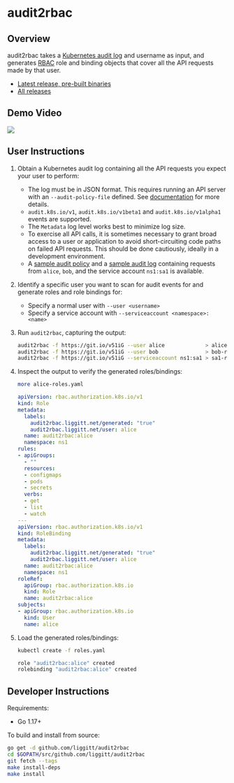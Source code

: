 # audit2rbac

## Overview

audit2rbac takes a [Kubernetes audit log](https://kubernetes.io/docs/tasks/debug-application-cluster/audit/) and username as input, and generates [RBAC](https://kubernetes.io/docs/admin/authorization/rbac/) role and binding objects that cover all the API requests made by that user.

* [Latest release, pre-built binaries](https://github.com/liggitt/audit2rbac/releases/latest)
* [All releases](https://github.com/liggitt/audit2rbac/releases)

## Demo Video

<a href="https://youtu.be/n2cD20moYe8"><img src="https://user-images.githubusercontent.com/980082/33801800-892ce3fc-dd34-11e7-8d91-906cdc025812.png"></a>

## User Instructions

1. Obtain a Kubernetes audit log containing all the API requests you expect your user to perform:
    * The log must be in JSON format. This requires running an API server with an `--audit-policy-file` defined. See [documentation](https://kubernetes.io/docs/tasks/debug-application-cluster/audit/#advanced-audit) for more details.
    * `audit.k8s.io/v1`, `audit.k8s.io/v1beta1` and `audit.k8s.io/v1alpha1` events are supported.
    * The `Metadata` log level works best to minimize log size.
    * To exercise all API calls, it is sometimes necessary to grant broad access to a user or application to avoid short-circuiting code paths on failed API requests. This should be done cautiously, ideally in a development environment.
    * A [sample audit policy](testdata/demo-policy.yaml) and a [sample audit log](testdata/demo.log) containing requests from `alice`, `bob`, and the service account `ns1:sa1` is available.
2. Identify a specific user you want to scan for audit events for and generate roles and role bindings for:
    * Specify a normal user with `--user <username>`
    * Specify a service account with `--serviceaccount <namespace>:<name>`
3. Run `audit2rbac`, capturing the output:
    ```sh
    audit2rbac -f https://git.io/v51iG --user alice             > alice-roles.yaml
    audit2rbac -f https://git.io/v51iG --user bob               > bob-roles.yaml
    audit2rbac -f https://git.io/v51iG --serviceaccount ns1:sa1 > sa1-roles.yaml
    ```
4. Inspect the output to verify the generated roles/bindings:
    ```sh
    more alice-roles.yaml
    ```

    ```yaml
    apiVersion: rbac.authorization.k8s.io/v1
    kind: Role
    metadata:
      labels:
        audit2rbac.liggitt.net/generated: "true"
        audit2rbac.liggitt.net/user: alice
      name: audit2rbac:alice
      namespace: ns1
    rules:
    - apiGroups:
      - ""
      resources:
      - configmaps
      - pods
      - secrets
      verbs:
      - get
      - list
      - watch
    ---
    apiVersion: rbac.authorization.k8s.io/v1
    kind: RoleBinding
    metadata:
      labels:
        audit2rbac.liggitt.net/generated: "true"
        audit2rbac.liggitt.net/user: alice
      name: audit2rbac:alice
      namespace: ns1
    roleRef:
      apiGroup: rbac.authorization.k8s.io
      kind: Role
      name: audit2rbac:alice
    subjects:
    - apiGroup: rbac.authorization.k8s.io
      kind: User
      name: alice
    ```
5. Load the generated roles/bindings:
    ```sh
    kubectl create -f roles.yaml

    role "audit2rbac:alice" created
    rolebinding "audit2rbac:alice" created
    ```

## Developer Instructions

Requirements:
* Go 1.17+

To build and install from source:
```sh
go get -d github.com/liggitt/audit2rbac
cd $GOPATH/src/github.com/liggitt/audit2rbac
git fetch --tags
make install-deps
make install
```
